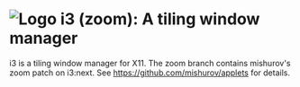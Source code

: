 ![Logo](docs/logo-30.png) i3 (zoom): A tiling window manager
=====================================================

i3 is a tiling window manager for X11. The zoom branch contains mishurov's zoom patch on i3:next. See https://github.com/mishurov/applets for details.

